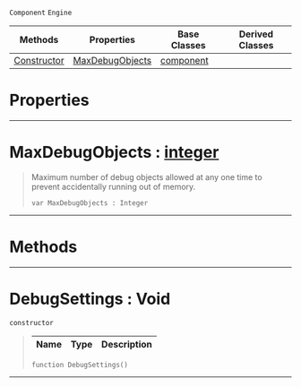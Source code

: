  `Component` `Engine`



|Methods|Properties|Base Classes|Derived Classes|
|---|---|---|---|
|[ Constructor](debugsettings.md#debugsettings-void)|[ MaxDebugObjects](debugsettings.md#maxdebugobjects-zilch-eng)|[component](component.md)| |


 #  Properties


---  
 #  MaxDebugObjects : [integer](../nada_base_types/integer.md)

> Maximum number of debug objects allowed at any one time to prevent accidentally running out of memory.
> ```TS:Nada
> var MaxDebugObjects : Integer


---  
 #  Methods


---  
 #  DebugSettings : Void

 `constructor`

> 
> |Name|Type|Description|
> |---|---|---|
> ```TS:Nada
> function DebugSettings()
> ``` 


---  
 

 